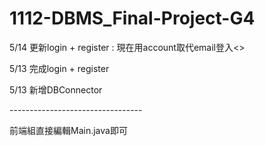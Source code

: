 # 1112-DBMS_Final-Project-G4
<p>5/14 更新login + register : 現在用account取代email登入<>
<p>5/13 完成login + register</p>
<p>5/13 新增DBConnector</p>
---------------------------------
<p>前端組直接編輯Main.java即可</p>
